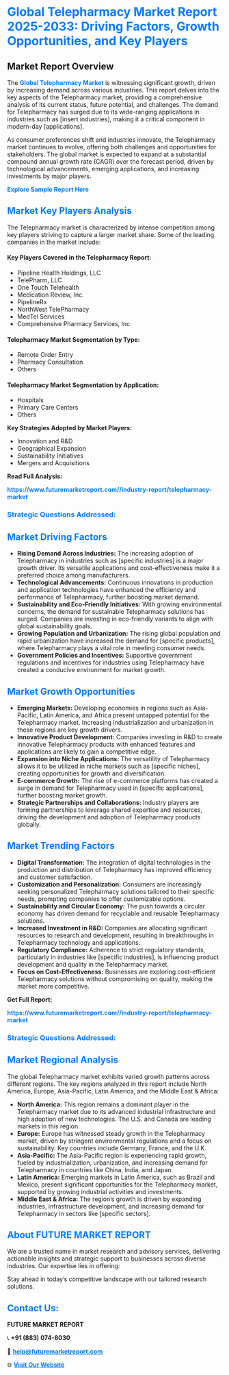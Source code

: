 <h1 style="color: #007BFF;">Global Telepharmacy Market Report 2025-2033: Driving Factors, Growth Opportunities, and Key Players</h1>

<section id="overview">
<h2>Market Report Overview</h2>
<p>The <a href="https://www.futuremarketreport.com//industry-report/telepharmacy-market" style="color: #007BFF; text-decoration: none;"><strong>Global Telepharmacy Market</strong></a> is witnessing significant growth, driven by increasing demand across various industries. This report delves into the key aspects of the Telepharmacy market, providing a comprehensive analysis of its current status, future potential, and challenges. The demand for Telepharmacy has surged due to its wide-ranging applications in industries such as [insert industries], making it a critical component in modern-day [applications].</p>
<p>As consumer preferences shift and industries innovate, the Telepharmacy market continues to evolve, offering both challenges and opportunities for stakeholders. The global market is expected to expand at a substantial compound annual growth rate (CAGR) over the forecast period, driven by technological advancements, emerging applications, and increasing investments by major players.</p>
</section>

<section id="overview">
<p><a href="https://www.futuremarketreport.com//request-sample/reportId=79921" style="color: #007BFF; text-decoration: none;"><strong>Explore Sample Report Here</strong></a></p>
</section>

<section id="key-players">
<h2 style="color: #007BFF;">Market Key Players Analysis</h2>
<p>The Telepharmacy market is characterized by intense competition among key players striving to capture a larger market share. Some of the leading companies in the market include:</p>
<h4>Key Players Covered in the Telepharmacy Report:</h4>
<ul><li>Pipeline Health Holdings, LLC</li><li>TelePharm, LLC</li><li>One Touch Telehealth</li><li>Medication Review, Inc.</li><li>PipelineRx</li><li>NorthWest TelePharmacy</li><li>MedTel Services</li><li>Comprehensive Pharmacy Services, Inc</li></ul>
<h4>Telepharmacy Market Segmentation by Type:</h4>
<ul><li>Remote Order Entry</li><li>Pharmacy Consultation</li><li>Others</li></ul>

<h4>Telepharmacy Market Segmentation by Application:</h4>
<ul><li>Hospitals</li><li>Primary Care Centers</li><li>Others</li></ul>
<p><strong>Key Strategies Adopted by Market Players:</strong></p>
<ul>
<li>Innovation and R&D</li>
<li>Geographical Expansion</li>
<li>Sustainability Initiatives</li>
<li>Mergers and Acquisitions</li>
</ul>
</section>

<section>
<p><strong>Read Full Analysis: </strong></p><a href="https://www.futuremarketreport.com//industry-report/telepharmacy-market" style="color: #007BFF; text-decoration: none;"><strong>https://www.futuremarketreport.com//industry-report/telepharmacy-market</strong></a>
<h3 style="color: #007BFF;">Strategic Questions Addressed:</h3>
</section>

<section id="driving-factors">
<h2 style="color: #007BFF;">Market Driving Factors</h2>
<ul>
<li><strong>Rising Demand Across Industries:</strong> The increasing adoption of Telepharmacy in industries such as [specific industries] is a major growth driver. Its versatile applications and cost-effectiveness make it a preferred choice among manufacturers.</li>
<li><strong>Technological Advancements:</strong> Continuous innovations in production and application technologies have enhanced the efficiency and performance of Telepharmacy, further boosting market demand.</li>
<li><strong>Sustainability and Eco-Friendly Initiatives:</strong> With growing environmental concerns, the demand for sustainable Telepharmacy solutions has surged. Companies are investing in eco-friendly variants to align with global sustainability goals.</li>
<li><strong>Growing Population and Urbanization:</strong> The rising global population and rapid urbanization have increased the demand for [specific products], where Telepharmacy plays a vital role in meeting consumer needs.</li>
<li><strong>Government Policies and Incentives:</strong> Supportive government regulations and incentives for industries using Telepharmacy have created a conducive environment for market growth.</li>
</ul>
</section>

<section id="growth-opportunities">
<h2 style="color: #007BFF;">Market Growth Opportunities</h2>
<ul>
<li><strong>Emerging Markets:</strong> Developing economies in regions such as Asia-Pacific, Latin America, and Africa present untapped potential for the Telepharmacy market. Increasing industrialization and urbanization in these regions are key growth drivers.</li>
<li><strong>Innovative Product Development:</strong> Companies investing in R&D to create innovative Telepharmacy products with enhanced features and applications are likely to gain a competitive edge.</li>
<li><strong>Expansion into Niche Applications:</strong> The versatility of Telepharmacy allows it to be utilized in niche markets such as [specific niches], creating opportunities for growth and diversification.</li>
<li><strong>E-commerce Growth:</strong> The rise of e-commerce platforms has created a surge in demand for Telepharmacy used in [specific applications], further boosting market growth.</li>
<li><strong>Strategic Partnerships and Collaborations:</strong> Industry players are forming partnerships to leverage shared expertise and resources, driving the development and adoption of Telepharmacy products globally.</li>
</ul>
</section>

<section id="trending-factors">
<h2 style="color: #007BFF;">Market Trending Factors</h2>
<ul>
<li><strong>Digital Transformation:</strong> The integration of digital technologies in the production and distribution of Telepharmacy has improved efficiency and customer satisfaction.</li>
<li><strong>Customization and Personalization:</strong> Consumers are increasingly seeking personalized Telepharmacy solutions tailored to their specific needs, prompting companies to offer customizable options.</li>
<li><strong>Sustainability and Circular Economy:</strong> The push towards a circular economy has driven demand for recyclable and reusable Telepharmacy solutions.</li>
<li><strong>Increased Investment in R&D:</strong> Companies are allocating significant resources to research and development, resulting in breakthroughs in Telepharmacy technology and applications.</li>
<li><strong>Regulatory Compliance:</strong> Adherence to strict regulatory standards, particularly in industries like [specific industries], is influencing product development and quality in the Telepharmacy market.</li>
<li><strong>Focus on Cost-Effectiveness:</strong> Businesses are exploring cost-efficient Telepharmacy solutions without compromising on quality, making the market more competitive.</li>
</ul>
</section>

<section>
<p><strong>Get Full Report: </strong></p><a href="https://www.futuremarketreport.com//industry-report/telepharmacy-market" style="color: #007BFF; text-decoration: none;"><strong>https://www.futuremarketreport.com//industry-report/telepharmacy-market</strong></a>
<h3 style="color: #007BFF;">Strategic Questions Addressed:</h3>
</section>


<section id="regional-analysis">
<h2 style="color: #007BFF;">Market Regional Analysis</h2>
<p>The global Telepharmacy market exhibits varied growth patterns across different regions. The key regions analyzed in this report include North America, Europe, Asia-Pacific, Latin America, and the Middle East & Africa:</p>
<ul>
<li><strong>North America:</strong> This region remains a dominant player in the Telepharmacy market due to its advanced industrial infrastructure and high adoption of new technologies. The U.S. and Canada are leading markets in this region.</li>
<li><strong>Europe:</strong> Europe has witnessed steady growth in the Telepharmacy market, driven by stringent environmental regulations and a focus on sustainability. Key countries include Germany, France, and the U.K.</li>
<li><strong>Asia-Pacific:</strong> The Asia-Pacific region is experiencing rapid growth, fueled by industrialization, urbanization, and increasing demand for Telepharmacy in countries like China, India, and Japan.</li>
<li><strong>Latin America:</strong> Emerging markets in Latin America, such as Brazil and Mexico, present significant opportunities for the Telepharmacy market, supported by growing industrial activities and investments.</li>
<li><strong>Middle East & Africa:</strong> The region’s growth is driven by expanding industries, infrastructure development, and increasing demand for Telepharmacy in sectors like [specific sectors].</li>
</ul>
</section>

<footer>
<h2 style="color: #007BFF;">About FUTURE MARKET REPORT</h2>
<p>We are a trusted name in market research and advisory services, delivering actionable insights and strategic support to businesses across diverse industries. Our expertise lies in offering:</p>

<p>Stay ahead in today’s competitive landscape with our tailored research solutions.</p>

<h2 style="color: #007BFF;">Contact Us:</h2>
<p><strong>FUTURE MARKET REPORT</strong></p>
<p>📞 <strong>+91 (883) 074-8030</strong></p>
<p>📧 <strong><a href="mailto:help@futuremarketreport.com" style="color: #007BFF;">help@futuremarketreport.com</a></strong></p>
<p>🌐 <strong><a href="https://www.futuremarketreport.com/" style="color: #007BFF;">Visit Our Website</a></strong></p>
</footer>